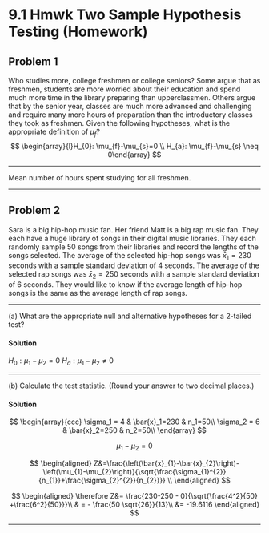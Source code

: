 # 9.1 Hmwk Two Sample Hypothesis Testing (Homework)

## Problem 1

Who studies more, college freshmen or college seniors? Some argue that
as freshmen, students are more worried about their education and spend
much more time in the library preparing than upperclassmen. Others argue
that by the senior year, classes are much more advanced and challenging
and require many more hours of preparation than the introductory classes
they took as freshmen. Given the following hypotheses, what is the
appropriate definition of $\mu_{f}$? $$
\begin{array}{l}H_{0}: \mu_{f}-\mu_{s}=0 \\ H_{a}: \mu_{f}-\mu_{s} \neq 0\end{array}
$$

------------------------------------------------------------------------

Mean number of hours spent studying for all freshmen.

------------------------------------------------------------------------

## Problem 2

Sara is a big hip-hop music fan. Her friend Matt is a big rap music fan.
They each have a huge library of songs in their digital music libraries.
They each randomly sample 50 songs from their libraries and record the
lengths of the songs selected. The average of the selected hip-hop songs
was $\bar{x}_{1}=230$ seconds with a sample standard deviation of 4
seconds. The average of the selected rap songs was $\bar{x}_{2}=250$
seconds with a sample standard deviation of 6 seconds. They would like
to know if the average length of hip-hop songs is the same as the
average length of rap songs.

------------------------------------------------------------------------

(a) What are the appropriate null and alternative hypotheses for a
    2-tailed test?

#### Solution

$H_{0}: \mu_{1}-\mu_{2}=0$ $H_{a}: \mu_{1}-\mu_{2} \neq 0$

------------------------------------------------------------------------

(b) Calculate the test statistic. (Round your answer to two decimal
    places.)

#### Solution

$$
\begin{array}{ccc}
\sigma_1 = 4 & \bar{x}_1=230 & n_1=50\\
\sigma_2 = 6 & \bar{x}_2=250 & n_2=50\\
\end{array}
$$

$$
\mu_{1}-\mu_{2}=0
$$

$$
\begin{aligned}
Z&=\frac{\left(\bar{x}_{1}-\bar{x}_{2}\right)-\left(\mu_{1}-\mu_{2}\right)}{\sqrt{\frac{\sigma_{1}^{2}}{n_{1}}+\frac{\sigma_{2}^{2}}{n_{2}}}} \\
\end{aligned}
$$

$$
\begin{aligned}
\therefore Z&= \frac{230-250 - 0}{\sqrt{\frac{4^2}{50} +\frac{6^2}{50}}}\\
& = - \frac{50 \sqrt{26}}{13}\\
&= -19.6116
\end{aligned}
$$

------------------------------------------------------------------------
